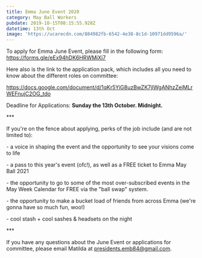 ```yaml
---
title: Emma June Event 2020
category: May Ball Workers
pubdate: 2019-10-15T08:15:55.928Z
datetime: 13th Oct
image: 'https://ucarecdn.com/884982fb-6542-4e38-8c1d-10971dd9596a/'
---
```

To apply for Emma June Event, please fill in the following form: https://forms.gle/eEx94hDK6HRWMjXi7

Here also is the link to the application pack, which includes all you need to know about the different roles on committee:

https://docs.google.com/document/d/1qKr5YiG8uzBwZK7jlWgANhzZejMLrWEFnujC2OG_tdo

Deadline for Applications: **Sunday the 13th October. Midnight.**

\*\** 

If you're on the fence about applying, perks of the job include (and are not limited to):

\- a voice in shaping the event and the opportunity to see your visions come to life

\- a pass to this year's event (ofc!), as well as a FREE ticket to Emma May Ball 2021

\- the opportunity to go to some of the most over-subscribed events in the May Week Calendar for FREE via the "ball swap" system. 

\- the opportunity to make a bucket load of friends from across Emma (we're gonna have so much fun, woo!)

\- cool stash + cool sashes & headsets on the night 

\*\** 

If you have any questions about the June Event or applications for committee, please email Matilda at presidents.emb84@gmail.com.

